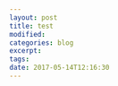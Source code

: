 ```yaml
---
layout: post
title: test
modified:
categories: blog
excerpt:
tags: 
date: 2017-05-14T12:16:30
---
```

